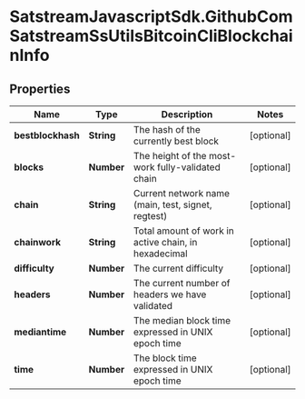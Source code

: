 # SatstreamJavascriptSdk.GithubComSatstreamSsUtilsBitcoinCliBlockchainInfo

## Properties
Name | Type | Description | Notes
------------ | ------------- | ------------- | -------------
**bestblockhash** | **String** | The hash of the currently best block | [optional] 
**blocks** | **Number** | The height of the most-work fully-validated chain | [optional] 
**chain** | **String** | Current network name (main, test, signet, regtest) | [optional] 
**chainwork** | **String** | Total amount of work in active chain, in hexadecimal | [optional] 
**difficulty** | **Number** | The current difficulty | [optional] 
**headers** | **Number** | The current number of headers we have validated | [optional] 
**mediantime** | **Number** | The median block time expressed in UNIX epoch time | [optional] 
**time** | **Number** | The block time expressed in UNIX epoch time | [optional] 
